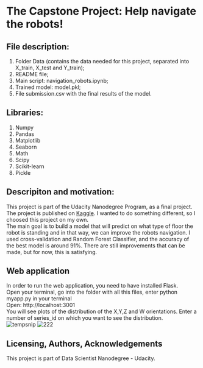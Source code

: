 # The Capstone Project: Help navigate the robots!

## File description:<br />
1. Folder Data (contains the data needed for this project, separated into X_train, X_test and Y_train);<br />
2. README file;<br />
3. Main script: navigation_robots.ipynb;<br />
4. Trained model: model.pkl;<br />
5. File submission.csv with the final results of the model.<br />

## Libraries:
1. Numpy<br />
2. Pandas<br />
3. Matplotlib<br />
4. Seaborn<br />
5. Math<br />
6. Scipy<br />
7. Scikit-learn<br />
8. Pickle<br />

## Descripiton and motivation:
This project is part of the Udacity Nanodegree Program, as a final project. The project is published on [Kaggle](https://www.kaggle.com/c/career-con-2019). I wanted to do something different, so I choosed this project on my own.<br />
The main goal is to build a model that will predict on what type of floor the robot is standing and in that way, we can improve the robots navigation. I used cross-validation and Random Forest Classifier, and the accuracy of the best model is around 91%. There are still improvements that can be made, but for now, this is satisfying.<br/>

## Web application
In order to run the web application, you need to have installed Flask. <br/>
Open your terminal, go into the folder with all this files, enter python myapp.py in your terminal <br/>
Open: http://localhost:3001<br/>
You will see plots of the distribution of the X,Y,Z and W orientations. Enter a number of series_id on which you want to see the distribution.<br/>
![tempsnip](https://user-images.githubusercontent.com/36305738/122585916-4ea5f600-d05c-11eb-8f15-23dab115aa75.png)
![222](https://user-images.githubusercontent.com/36305738/122585954-58c7f480-d05c-11eb-906d-0c4acfcef4bf.png)


## Licensing, Authors, Acknowledgements
This project is part of Data Scientist Nanodegree - Udacity.<br/>


